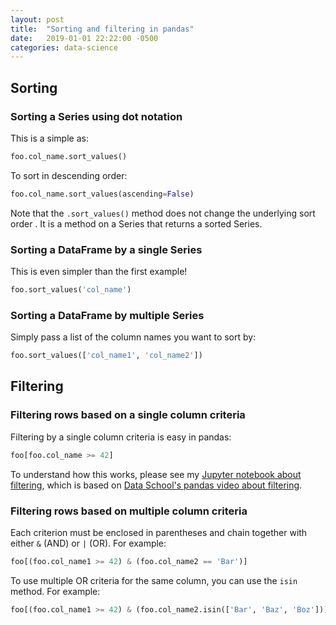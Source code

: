 ```yaml
---
layout: post
title:  "Sorting and filtering in pandas"
date:   2019-01-01 22:22:00 -0500
categories: data-science
---
```

## Sorting

### Sorting a Series using dot notation
This is a simple as:
```python
foo.col_name.sort_values()
```

To sort in descending order:
```python
foo.col_name.sort_values(ascending=False)
```

Note that the `.sort_values()` method does not change the underlying sort order
. It is a method on a Series that returns a sorted Series.

### Sorting a DataFrame by a single Series
This is even simpler than the first example!

```python
foo.sort_values('col_name')
```

### Sorting a DataFrame by multiple Series
Simply pass a list of the column names you want to sort by:

```python
foo.sort_values(['col_name1', 'col_name2'])
```

## Filtering

### Filtering rows based on a single column criteria

Filtering by a single column criteria is easy in pandas:

```python
foo[foo.col_name >= 42]
```

To understand how this works, please see my 
[Jupyter notebook about filtering](https://github.com/sethschori/jupyter/blob/master/08_filtering_rows_by_column_value.ipynb), 
which is based on 
[Data School's pandas video about filtering](https://www.youtube.com/watch?v=2AFGPdNn4FM&list=PL5-da3qGB5ICCsgW1MxlZ0Hq8LL5U3u9y&index=8).

### Filtering rows based on multiple column criteria

Each criterion must be enclosed in parentheses and chain together with 
either `&` (AND) or `|` (OR). For example:

```python
foo[(foo.col_name1 >= 42) & (foo.col_name2 == 'Bar')]
```

To use multiple OR criteria for the same column, you can use the `isin` 
method. For example:

```python
foo[(foo.col_name1 >= 42) & (foo.col_name2.isin(['Bar', 'Baz', 'Boz']))]
```
